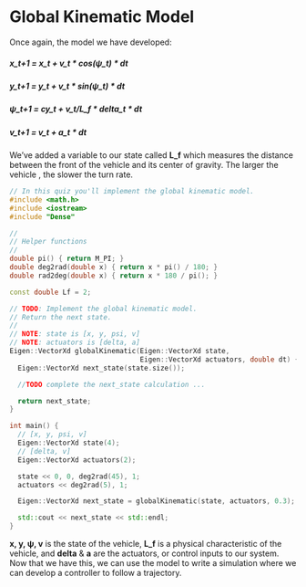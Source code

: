 # Global Kinematic Model

Once again, the model we have developed:

##### x_t+1 = x_t + v_t * cos(ψ_t) * dt

##### y_t+1 = y_t + v_t * sin(ψ_t) * dt

##### ψ_t+1 = cy_t + v_t/L_f * delta_t * dt

##### v_t+1 = v_t + a_t * dt

We’ve added a variable to our state called **L_f** which measures the distance between the front of the vehicle and its center of gravity. The larger the vehicle , the slower the turn rate.

```c++
// In this quiz you'll implement the global kinematic model.
#include <math.h>
#include <iostream>
#include "Dense"

//
// Helper functions
//
double pi() { return M_PI; }
double deg2rad(double x) { return x * pi() / 180; }
double rad2deg(double x) { return x * 180 / pi(); }

const double Lf = 2;

// TODO: Implement the global kinematic model.
// Return the next state.
//
// NOTE: state is [x, y, psi, v]
// NOTE: actuators is [delta, a]
Eigen::VectorXd globalKinematic(Eigen::VectorXd state,
                                Eigen::VectorXd actuators, double dt) {
  Eigen::VectorXd next_state(state.size());

  //TODO complete the next_state calculation ...

  return next_state;
}

int main() {
  // [x, y, psi, v]
  Eigen::VectorXd state(4);
  // [delta, v]
  Eigen::VectorXd actuators(2);

  state << 0, 0, deg2rad(45), 1;
  actuators << deg2rad(5), 1;

  Eigen::VectorXd next_state = globalKinematic(state, actuators, 0.3);

  std::cout << next_state << std::endl;
}
```

**x, y, ψ, v** is the state of the vehicle, **L_f** is a physical characteristic of the vehicle, and **delta** & **a** are the actuators, or control inputs to our system. Now that we have this, we can use the model to write a simulation where we can develop a controller to follow a trajectory.
